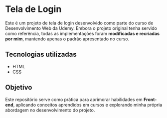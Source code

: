 # Tela de Login

Este é um projeto de tela de login desenvolvido como parte do curso de Desenvolvimento Web da Udemy. 
Embora o projeto original tenha servido como referência, todas as implementações foram **modificadas e recriadas por mim**, mantendo apenas o padrão apresentado no curso.

## Tecnologias utilizadas
- HTML
- CSS

## Objetivo
Este repositório serve como prática para aprimorar habilidades em **Front-end**, aplicando conceitos aprendidos em cursos e explorando minha própria abordagem no desenvolvimento do projeto.
